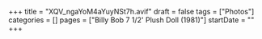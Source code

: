 +++
title = "XQV_ngaYoM4aYuyNSt7h.avif"
draft = false
tags = ["Photos"]
categories = []
pages = ["Billy Bob 7 1/2' Plush Doll (1981)"]
startDate = ""
+++
